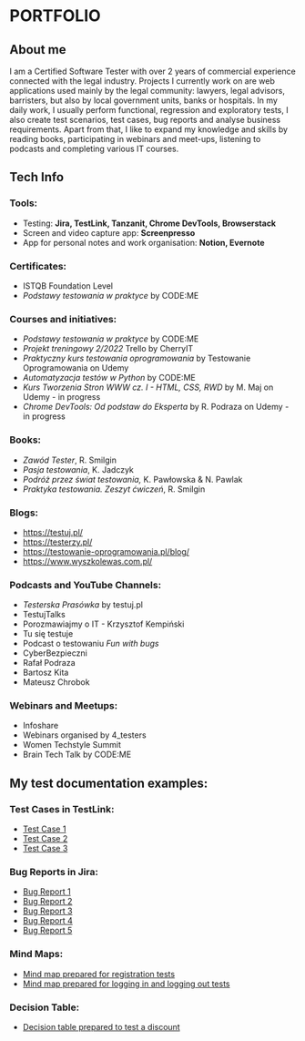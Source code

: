 # PORTFOLIO

## About me
I am a Certified Software Tester with over 2 years of commercial experience connected with the legal industry. Projects I currently work on are web applications used mainly by the legal community: lawyers, legal advisors, barristers, but also by local government units, banks or hospitals. In my daily work, I usually perform functional, regression and exploratory tests, I also create test scenarios, test cases, bug reports and analyse business requirements. Apart from that, I like to expand my knowledge and skills by reading books, participating in webinars and meet-ups, listening to podcasts and completing various IT courses.

## Tech Info

### Tools:
* Testing: **Jira, TestLink, Tanzanit, Chrome DevTools, Browserstack**
* Screen and video capture app: **Screenpresso**
* App for personal notes and work organisation: **Notion, Evernote**

### Certificates:
* ISTQB Foundation Level
* *Podstawy testowania w praktyce* by CODE:ME

### Courses and initiatives:
* *Podstawy testowania w praktyce* by CODE:ME
* *Projekt treningowy 2/2022* Trello by CherryIT
* *Praktyczny kurs testowania oprogramowania* by Testowanie Oprogramowania on Udemy
* *Automatyzacja testów w Python* by CODE:ME
* *Kurs Tworzenia Stron WWW cz. I - HTML, CSS, RWD* by M. Maj on Udemy - in progress
* *Chrome DevTools: Od podstaw do Eksperta* by R. Podraza on Udemy - in progress

### Books:
* *Zawód Tester*, R. Smilgin
* *Pasja testowania*, K. Jadczyk
* *Podróż przez świat testowania,* K. Pawłowska & N. Pawlak
* *Praktyka testowania. Zeszyt ćwiczeń*, R. Smilgin

### Blogs:
* https://testuj.pl/
* https://testerzy.pl/
* https://testowanie-oprogramowania.pl/blog/
* https://www.wyszkolewas.com.pl/

  

### Podcasts and YouTube Channels:
* *Testerska Prasówka* by testuj.pl
* TestujTalks
* Porozmawiajmy o IT - Krzysztof Kempiński
* Tu się testuje
* Podcast o testowaniu *Fun with bugs*
* CyberBezpieczni
* Rafał Podraza
* Bartosz Kita
* Mateusz Chrobok

  

### Webinars and Meetups: 
* Infoshare
* Webinars organised by 4_testers
* Women Techstyle Summit
* Brain Tech Talk by CODE:ME
  

## My test documentation examples:

### Test Cases in TestLink:
* [Test Case 1](https://drive.google.com/file/d/1u1Ra1q_qG5YLDRfhLVFf_SWhI3_TXXmE/view?usp=drive_link)
* [Test Case 2](https://drive.google.com/file/d/1_JgNQ65edkReWTCfYfKR51ewwmWsSbgG/view?usp=drive_link)
* [Test Case 3](https://drive.google.com/file/d/168qrBxyFL66QuN2B26NitAjQZc89--r5/view?usp=drive_link)

### Bug Reports in Jira:
* [Bug Report 1](https://drive.google.com/file/d/1EQxoihS2Elu9uRI5jCsY7HJ-EibG7hG-/view?usp=drive_link)
* [Bug Report 2](https://drive.google.com/file/d/1o3K6nezXKndG9x4xvFXF6p0jaOWU5HWT/view?usp=drive_link)
* [Bug Report 3](https://drive.google.com/file/d/1hJDHfObHUTAj-kDufAB3V3cBVOr9XfIt/view?usp=drive_link)
* [Bug Report 4](https://drive.google.com/file/d/1Obrnm5A9OwyOpSqxt2nKC1JSnylvHHqq/view?usp=drive_link)
* [Bug Report 5](https://drive.google.com/file/d/1kwRHYLCVHJSmHgeaTCj_4KicnQigKCnT/view?usp=drive_link)

### Mind Maps:
* [Mind map prepared for registration tests](https://drive.google.com/file/d/1CHsaK2VHwJx8oldIpWXcqaN4z6xTXKkD/view?usp=drive_link)
* [Mind map prepared for logging in and logging out tests](https://drive.google.com/file/d/1VRv92oxs0guVyalZanf9i6okQ6HT97nj/view?usp=drive_link)

### Decision Table:
* [Decision table prepared to test a discount](https://drive.google.com/file/d/1KfsL3rEE4ia7Bd3OZ6c-kezqdqRcUFSS/view?usp=drive_link)
